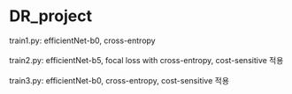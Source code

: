 # DR_project

train1.py: efficientNet-b0, cross-entropy <br></br>
train2.py: efficientNet-b5, focal loss with cross-entropy, cost-sensitive 적용 <br></br>
train3.py: efficientNet-b0, cross-entropy, cost-sensitive 적용
